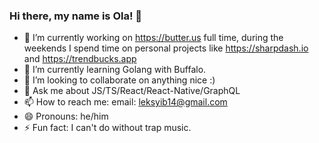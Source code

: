 ### Hi there, my name is Ola! 👋

- 🔭 I’m currently working on https://butter.us full time, during the weekends I spend time on personal projects like https://sharpdash.io and https://trendbucks.app
- 🌱 I’m currently learning Golang with Buffalo.
- 👯 I’m looking to collaborate on anything nice :)
- 💬 Ask me about JS/TS/React/React-Native/GraphQL
- 📫 How to reach me: email: leksyib14@gmail.com
- 😄 Pronouns: he/him
- ⚡ Fun fact: I can't do without trap music.
